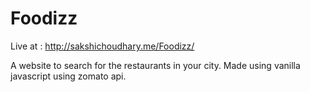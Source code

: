 # Foodizz
Live at : http://sakshichoudhary.me/Foodizz/

A website to search for the restaurants in your city. Made using vanilla javascript using zomato api.
